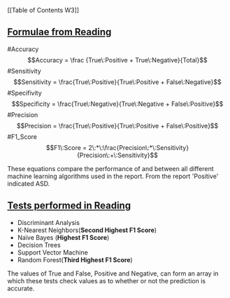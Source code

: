 [[Table of Contents W3]]

## <u>**Formulae from Reading**</u>

#Accuracy
$$Accuracy = \frac {True\:Positive + True\:Negative}{Total}$$
#Sensitivity
$$Sensitivity = \frac{True\:Positive}{True\:Positive + False\:Negative}$$
#Specifivity
$$Specificity = \frac{True\:Negative}{True\:Negative + False\:Positive}$$
#Precision
$$Precision = \frac{True\:Positive}{True\:Positive + False\:Positive}$$
#F1_Score
$$F1\:Score = 2\:*\:\frac{Precision\:*\:Sensitivity}{Precision\:+\:Sensitivity}$$

These equations compare the performance of and between all different machine learning algorithms used in the report. From the report 'Positive' indicated ASD.

## <u>**Tests performed in Reading**</u>
- Discriminant Analysis
- K-Nearest Neighbors(**Second Highest F1 Score**)
- Naïve Bayes (**Highest F1 Score**)
- Decision Trees
- Support Vector Machine
- Random Forest(**Third Highest F1 Score**)

The values of True and False, Positive and Negative, can form an array in which these tests check values as to whether or not the prediction is accurate.